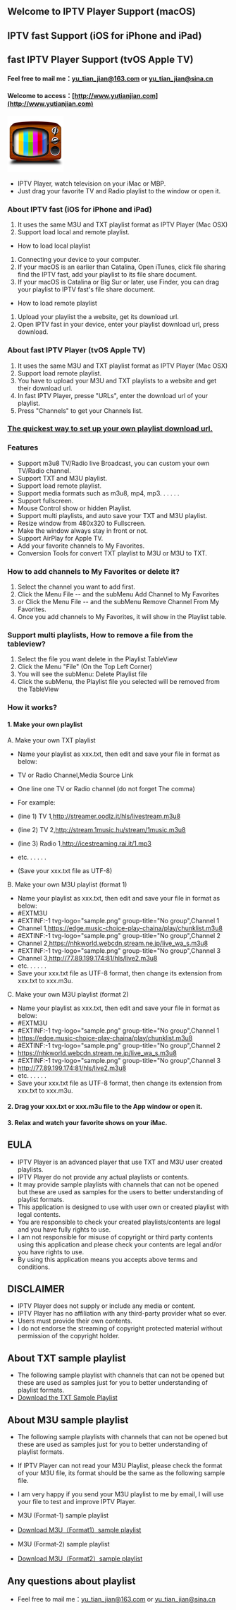 ## Welcome to IPTV Player Support (macOS)

## IPTV fast Support (iOS for iPhone and iPad)

## fast IPTV Player Support (tvOS Apple TV)

#### Feel free to mail me：yu_tian_jian@163.com    or    yu_tian_jian@sina.cn

#### Welcome to access：[http://www.yutianjian.com](http://www.yutianjian.com)

![Icon](icon_128.png)

- IPTV Player, watch television on your iMac or MBP.
- Just drag your favorite TV and Radio playlist to the window or open it.

### About IPTV fast (iOS for iPhone and iPad)

1. It uses the same M3U and TXT playlist format as IPTV Player (Mac OSX)
2. Support load local and remote playlist.

- How to load local playlist 

1. Connecting your device to your computer.
2. If your macOS is an earlier than Catalina, Open iTunes, click file sharing find the IPTV fast, add your playlist to its file share document. 
3. If your macOS is Catalina or Big Sur or later, use Finder, you can drag your playlist to IPTV fast's file share document.

- How to load remote playlist

1. Upload your playlist the a website, get its download url.
2. Open IPTV fast in your device, enter your playlist download url, press download. 


### About fast IPTV Player (tvOS Apple TV)

1. It uses the same M3U and TXT playlist format as IPTV Player (Mac OSX)
2. Support load remote playlist.
3. You have to upload your M3U and TXT playlists to a website and get their download url.
4. In fast IPTV Player, presse "URLs", enter the download url of your playlist.
5. Press "Channels" to get your Channels list.

### [The quickest way to set up your own playlist download url.](https://xia-lina.github.io/playlistURLEn/)

### Features

- Support m3u8 TV/Radio live Broadcast, you can custom your own TV/Radio channel.
- Support TXT and M3U playlist.
- Support load remote playlist.
- Support  media formats such as m3u8, mp4, mp3. . . . . .
- Support fullscreen.
- Mouse Control show or hidden Playlist.
- Support multi playlists, and auto save your TXT and M3U playlist.
- Resize window from 480x320 to Fullscreen.
- Make the window always stay in front or not.
- Support AirPlay for Apple TV.
- Add your favorite channels to My Favorites.
- Conversion Tools for convert TXT playlist to M3U or M3U to TXT.

### How to add channels to My Favorites or delete it?

1. Select the channel you want to add first.
2. Click the Menu File -- and the subMenu Add Channel to My Favorites
3. or Click the Menu File -- and the subMenu Remove Channel From My Favorites.
4. Once you add channels to My Favorites, it will show in the Playlist table.

### Support multi playlists, How to remove a file from the tableview?

1. Select the file you want delete in the Playlist TableView
2. Click the Menu "File" (On the Top Left Corner)
3. You will see the subMenu: Delete Playlist file
4. Click the subMenu, the Playlist file you selected will be  removed from the TableView

### How it works?

#### 1. Make your own playlist

 A. Make your own TXT playlist

- Name your playlist as xxx.txt, then edit and save your file in format as below:
 
- TV or Radio Channel,Media Source Link
- One line one TV or Radio channel (do not forget The comma)
- For example:
- (line 1) TV 1,http://streamer.oodlz.it/hls/livestream.m3u8
- (line 2) TV 2,http://stream.1music.hu/stream/1music.m3u8
- (line 3) Radio 1,http://icestreaming.rai.it/1.mp3
- etc. . . . . .
- (Save your xxx.txt file as UTF-8) 

 B. Make your own M3U playlist (format 1)

- Name your playlist as xxx.txt, then edit and save your file in format as below:
- #EXTM3U
- #EXTINF:-1 tvg-logo="sample.png" group-title="No group",Channel 1
- Channel 1,https://edge.music-choice-play-chaina/play/chunklist.m3u8
- #EXTINF:-1 tvg-logo="sample.png" group-title="No group",Channel 2
- Channel 2,https://nhkworld.webcdn.stream.ne.jp/live_wa_s.m3u8
- #EXTINF:-1 tvg-logo="sample.png" group-title="No group",Channel 3
- Channel 3,http://77.89.199.174:81/hls/live2.m3u8
- etc. . . . . .
- Save your xxx.txt file as UTF-8 format, then change its extension from xxx.txt to xxx.m3u.

 C. Make your own M3U playlist (format 2)

- Name your playlist as xxx.txt, then edit and save your file in format as below:
- #EXTM3U
- #EXTINF:-1 tvg-logo="sample.png" group-title="No group",Channel 1
- https://edge.music-choice-play-chaina/play/chunklist.m3u8
- #EXTINF:-1 tvg-logo="sample.png" group-title="No group",Channel 2
- https://nhkworld.webcdn.stream.ne.jp/live_wa_s.m3u8
- #EXTINF:-1 tvg-logo="sample.png" group-title="No group",Channel 3
- http://77.89.199.174:81/hls/live2.m3u8
- etc. . . . . .
- Save your xxx.txt file as UTF-8 format, then change its extension from xxx.txt to xxx.m3u.

#### 2. Drag your xxx.txt or xxx.m3u file to the App window or open it.

#### 3. Relax and watch your favorite shows on your iMac.

## EULA

- IPTV Player is an advanced player that use TXT and M3U user created playlists.
- IPTV Player do not provide any actual playlists or contents.
- It may provide sample playlists with channels that can not be opened but these are used as samples for the users to better understanding of playlist formats.
- This application is designed to use with user own or created playlist with legal contents.
- You are responsible to check your created playlists/contents are legal and you have fully rights to use.
- I am not responsible for misuse of copyright or third party contents using this application and please check your contents are legal and/or you have rights to use.
- By using this application means you accepts above terms and conditions.

## DISCLAIMER 

- IPTV Player does not supply or include any media or content. 
- IPTV Player has no affiliation with any third-party provider what so ever.
- Users must provide their own contents.
- I do not endorse the streaming of copyright protected material without permission of the copyright holder.

## About TXT sample playlist

- The following sample playlist with channels that can not be opened but these are used as samples just for you to better understanding of playlist formats. 
- [Download the TXT Sample Playlist](https://TVPlayerSupport.github.io/Playlist/Playlist-Sample-En.txt.zip) 

## About M3U sample playlist

- The following sample playlists with channels that can not be opened but these are used as samples just for you to better understanding of playlist formats.
- If IPTV Player can not read your M3U Playlist, please check the format of your M3U file, its format should be the same as the following sample file. 
- I am very happy if you send your M3U playlist to me by email, I will use your file to test and improve IPTV Player. 

- M3U (Format-1) sample playlist
- [Download M3U（Format1）sample playlist](https://TVPlayerSupport.github.io/Playlist/M3U-Sample-1.m3u.zip)

- M3U (Format-2) sample playlist
- [Download M3U（Format2）sample playlist](https://TVPlayerSupport.github.io/Playlist/M3U-Sample-2.m3u.zip)

## Any questions about playlist
- Feel free to mail me：yu_tian_jian@163.com  or yu_tian_jian@sina.cn





